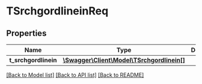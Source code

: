 # TSrchgordlineinReq

## Properties
Name | Type | Description | Notes
------------ | ------------- | ------------- | -------------
**t_srchgordlinein** | [**\Swagger\Client\Model\TSrchgordlinein[]**](TSrchgordlinein.md) |  | [optional] 

[[Back to Model list]](../README.md#documentation-for-models) [[Back to API list]](../README.md#documentation-for-api-endpoints) [[Back to README]](../README.md)



